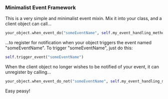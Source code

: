 ### Minimalist Event Framework
This is a very simple and minimalist event mixin.  Mix it into your class, and a client object can call...

```python
your_object.when_event_do("someEventName", self.my_event_handling_method)
```

...to register for notification when your object triggers the event named "someEventName".  To trigger "someEventName", just do this:

```python
self.trigger_event("someEventName")
```

When the client object no longer wishes to be notified of your event, it can unregister by calling...

```python
your_object.when_event_do_not("someEventName", self.my_event_handling_method)
```

Easy peasy!